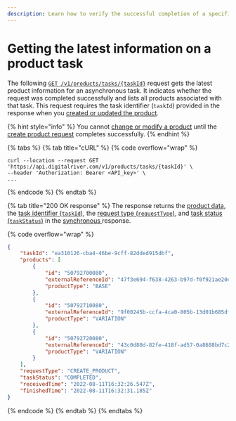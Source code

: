 ```yaml
---
description: Learn how to verify the successful completion of a specific product task.
---
```


# Getting the latest information on a product task

The following [`GET /v1/products/tasks/{taskId}`](https://www.digitalriver.com/docs/commerce-admin-api/#tag/Get-Product-Task-Status-\(Synchronous-API\)/paths/\~1products\~1tasks\~1%7BtaskId%7D/get) request gets the latest product information for an asynchronous task. It indicates whether the request was completed successfully and lists all products associated with that task. This request requires the task identifier (`taskId`) provided in the response when you [created or updated the product](../manage-products-asynchronous-api/creating-or-updating-a-product.md).

{% hint style="info" %}
You cannot [change or modify a product](getting-the-latest-information-on-a-product-task.md#updating-a-product) until the [create product request](getting-the-latest-information-on-a-product-task.md#creating-a-base-or-individual-product) completes successfully.
{% endhint %}

{% tabs %}
{% tab title="cURL" %}
{% code overflow="wrap" %}
```
curl --location --request GET 'https://api.digitalriver.com/v1/products/tasks/{taskId}' \
--header 'Authorization: Bearer <API_key>' \
...
```
{% endcode %}
{% endtab %}

{% tab title="200 OK response" %}
The response returns the [product data](../../../general-resources/admin-apis-reference/tasks.md#products), the [task identifier (`taskId`)](../../../general-resources/admin-apis-reference/tasks.md#task-identifier), the [request type (`requestType`)](../../../general-resources/admin-apis-reference/tasks.md#request-type), and [task status (`taskStatus`)](../../../general-resources/admin-apis-reference/tasks.md#task-status) in the [synchronous ](../getting-started.md#asynchronous-and-synchronous-calls)response.&#x20;

{% code overflow="wrap" %}
```json
{
    "taskId": "ea310126-cba4-46be-9cff-82dded915dbf",
    "products": [
        {
            "id": "50792700080",
            "externalReferenceId": "47f3e694-f638-4263-b97d-f0f921ae20d3",
            "productType": "BASE"
        },
        {
            "id": "50792710080",
            "externalReferenceId": "9f00245b-ccfa-4ca0-805b-13d01b685dfb",
            "productType": "VARIATION"
        },
        {
            "id": "50792720080",
            "externalReferenceId": "43c0d80d-82fe-418f-ad57-0a8688bd7c2f",
            "productType": "VARIATION"
        }
    ],
    "requestType": "CREATE_PRODUCT",
    "taskStatus": "COMPLETED",
    "receivedTime": "2022-08-11T16:32:26.547Z",
    "finishedTime": "2022-08-11T16:32:31.185Z"
}
```
{% endcode %}
{% endtab %}
{% endtabs %}
